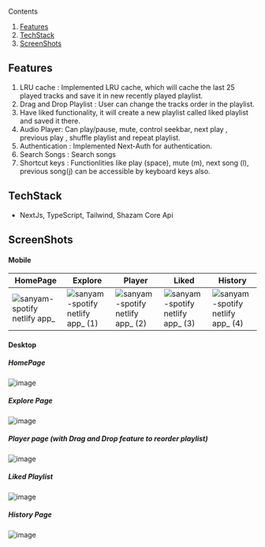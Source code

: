 Contents 

1. [Features](#features)
1. [TechStack](#techstack)
1. [ScreenShots](#screenshots)

## Features
1. LRU cache : Implemented LRU cache, which will cache the last 25 played tracks and save it in new recently played playlist.
1. Drag and Drop Playlist : User can change the tracks order in the playlist.
1. Have liked functionality, it will create a new playlist called liked playlist and saved it there. 
1. Audio Player: Can play/pause, mute, control seekbar, next play , previous play , shuffle playlist and repeat playlist.
1. Authentication : Implemented Next-Auth for authentication.
1. Search Songs : Search songs 
1. Shortcut keys : Functionlities like play (space), mute (m), next song (l), previous song(j) can be accessible by keyboard keys also.

## TechStack
- NextJs, TypeScript, Tailwind, Shazam Core Api 

## ScreenShots 
#### Mobile 

|HomePage| Explore | Player | Liked |  History    |
|--------|-------------|-----------|-----------|---------|
|![sanyam-spotify netlify app_](https://user-images.githubusercontent.com/107163858/201981124-d153d50c-664d-403b-95c7-cf059183082d.png)|![sanyam-spotify netlify app_ (1)](https://user-images.githubusercontent.com/107163858/201979826-8a372816-5bec-4c65-a13a-d057a7a7b824.png)|![sanyam-spotify netlify app_ (2)](https://user-images.githubusercontent.com/107163858/201979841-6b1836e4-4baf-4af9-a87c-107b0ea86d83.png)|![sanyam-spotify netlify app_ (3)](https://user-images.githubusercontent.com/107163858/201979849-f285c209-fc52-412d-a330-6ccc56471afe.png)|![sanyam-spotify netlify app_ (4)](https://user-images.githubusercontent.com/107163858/201979853-d6adac26-940e-4eb0-9ee7-e5365e894ac9.png)|

#### Desktop
##### HomePage
![image](https://user-images.githubusercontent.com/107163858/201981632-5326604a-bd15-4dd7-8dbd-0dff83df83f2.png)
##### Explore Page
![image](https://user-images.githubusercontent.com/107163858/201981777-a15a7cd1-c65a-43ae-b1b9-a930210db4c3.png)
##### Player page (with Drag and Drop feature to reorder playlist)
![image](https://user-images.githubusercontent.com/107163858/201981954-34f75959-632e-4b56-a5be-2f0babed368a.png)
##### Liked Playlist
![image](https://user-images.githubusercontent.com/107163858/201982040-d4e38a6f-4db1-40fd-9ddc-e80f362edf5b.png)
##### History Page
![image](https://user-images.githubusercontent.com/107163858/201982121-5b2238f4-b936-47e9-8d74-a8354cc78852.png)
